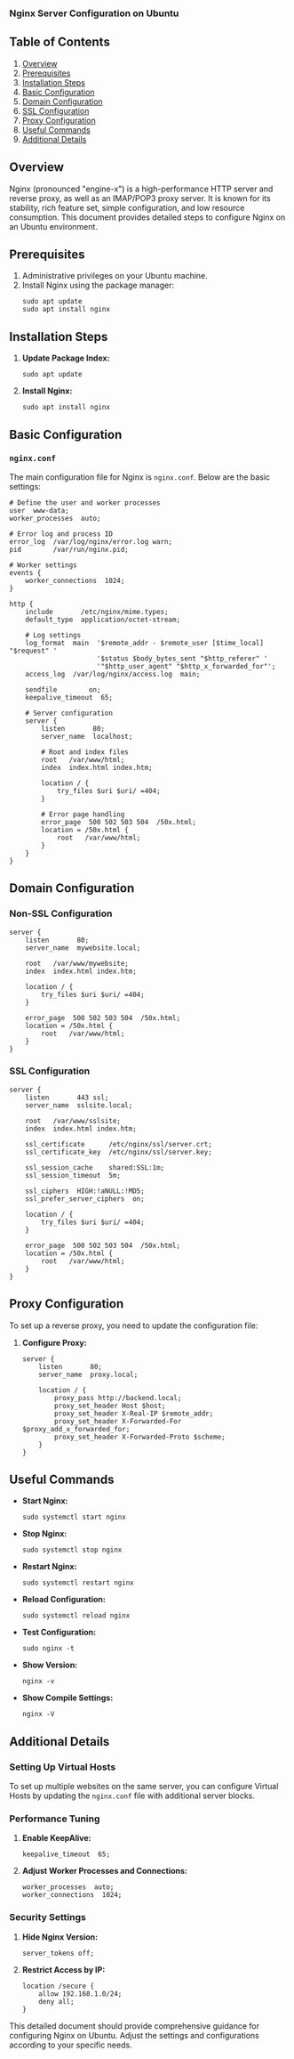 ### Nginx Server Configuration on Ubuntu

## Table of Contents
1. [Overview](#overview)
2. [Prerequisites](#prerequisites)
3. [Installation Steps](#installation-steps)
4. [Basic Configuration](#basic-configuration)
5. [Domain Configuration](#domain-configuration)
6. [SSL Configuration](#ssl-configuration)
7. [Proxy Configuration](#proxy-configuration)
8. [Useful Commands](#useful-commands)
9. [Additional Details](#additional-details)

## Overview
Nginx (pronounced "engine-x") is a high-performance HTTP server and reverse proxy, as well as an IMAP/POP3 proxy server. It is known for its stability, rich feature set, simple configuration, and low resource consumption. This document provides detailed steps to configure Nginx on an Ubuntu environment.

## Prerequisites
1. Administrative privileges on your Ubuntu machine.
2. Install Nginx using the package manager:
   ```shell
   sudo apt update
   sudo apt install nginx
   ```

## Installation Steps
1. **Update Package Index:**
   ```shell
   sudo apt update
   ```

2. **Install Nginx:**
   ```shell
   sudo apt install nginx
   ```

## Basic Configuration
### `nginx.conf`
The main configuration file for Nginx is `nginx.conf`. Below are the basic settings:

```nginx
# Define the user and worker processes
user  www-data;
worker_processes  auto;

# Error log and process ID
error_log  /var/log/nginx/error.log warn;
pid        /var/run/nginx.pid;

# Worker settings
events {
    worker_connections  1024;
}

http {
    include       /etc/nginx/mime.types;
    default_type  application/octet-stream;

    # Log settings
    log_format  main  '$remote_addr - $remote_user [$time_local] "$request" '
                      '$status $body_bytes_sent "$http_referer" '
                      '"$http_user_agent" "$http_x_forwarded_for"';
    access_log  /var/log/nginx/access.log  main;

    sendfile        on;
    keepalive_timeout  65;

    # Server configuration
    server {
        listen       80;
        server_name  localhost;

        # Root and index files
        root   /var/www/html;
        index  index.html index.htm;

        location / {
            try_files $uri $uri/ =404;
        }

        # Error page handling
        error_page  500 502 503 504  /50x.html;
        location = /50x.html {
            root   /var/www/html;
        }
    }
}
```

## Domain Configuration
### Non-SSL Configuration

```nginx
server {
    listen       80;
    server_name  mywebsite.local;

    root   /var/www/mywebsite;
    index  index.html index.htm;

    location / {
        try_files $uri $uri/ =404;
    }

    error_page  500 502 503 504  /50x.html;
    location = /50x.html {
        root   /var/www/html;
    }
}
```

### SSL Configuration

```nginx
server {
    listen       443 ssl;
    server_name  sslsite.local;

    root   /var/www/sslsite;
    index  index.html index.htm;

    ssl_certificate      /etc/nginx/ssl/server.crt;
    ssl_certificate_key  /etc/nginx/ssl/server.key;

    ssl_session_cache    shared:SSL:1m;
    ssl_session_timeout  5m;

    ssl_ciphers  HIGH:!aNULL:!MD5;
    ssl_prefer_server_ciphers  on;

    location / {
        try_files $uri $uri/ =404;
    }

    error_page  500 502 503 504  /50x.html;
    location = /50x.html {
        root   /var/www/html;
    }
}
```

## Proxy Configuration
To set up a reverse proxy, you need to update the configuration file:

1. **Configure Proxy:**
    ```nginx
    server {
        listen       80;
        server_name  proxy.local;

        location / {
            proxy_pass http://backend.local;
            proxy_set_header Host $host;
            proxy_set_header X-Real-IP $remote_addr;
            proxy_set_header X-Forwarded-For $proxy_add_x_forwarded_for;
            proxy_set_header X-Forwarded-Proto $scheme;
        }
    }
    ```

## Useful Commands
- **Start Nginx:**
  ```shell
  sudo systemctl start nginx
  ```
- **Stop Nginx:**
  ```shell
  sudo systemctl stop nginx
  ```
- **Restart Nginx:**
  ```shell
  sudo systemctl restart nginx
  ```
- **Reload Configuration:**
  ```shell
  sudo systemctl reload nginx
  ```
- **Test Configuration:**
  ```shell
  sudo nginx -t
  ```
- **Show Version:**
  ```shell
  nginx -v
  ```
- **Show Compile Settings:**
  ```shell
  nginx -V
  ```

## Additional Details
### Setting Up Virtual Hosts
To set up multiple websites on the same server, you can configure Virtual Hosts by updating the `nginx.conf` file with additional server blocks.

### Performance Tuning
1. **Enable KeepAlive:**
    ```nginx
    keepalive_timeout  65;
    ```
2. **Adjust Worker Processes and Connections:**
    ```nginx
    worker_processes  auto;
    worker_connections  1024;
    ```

### Security Settings
1. **Hide Nginx Version:**
    ```nginx
    server_tokens off;
    ```
2. **Restrict Access by IP:**
    ```nginx
    location /secure {
        allow 192.168.1.0/24;
        deny all;
    }
    ```

This detailed document should provide comprehensive guidance for configuring Nginx on Ubuntu. Adjust the settings and configurations according to your specific needs.
